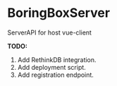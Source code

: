 # BoringBoxServer
ServerAPI for host vue-client 

**TODO:**
1. Add RethinkDB integration.
2. Add deployment script.
3. Add registration endpoint.

